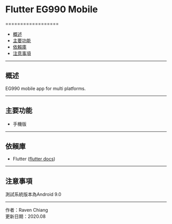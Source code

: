 # Flutter EG990 Mobile
==================

*   [概述](#overview)
*   [主要功能](#mainsector)
*   [依賴庫](#dependencies)
*   [注意事項](#attention)

* * *

<h2 id="overview">概述</h2>

EG990 mobile app for multi platforms.

- - -

<h2 id="mainsector">主要功能</h2>

* 手機版

- - -
 
<h2 id="dependencies">依賴庫</h2>

* Flutter
([flutter docs](https://flutter.dev/docs))

- - -
  
<h2 id="attention">注意事項</h2>

測試系統版本為Android 9.0

- - -
作者：Raven Chiang   
更新日期：2020.08

